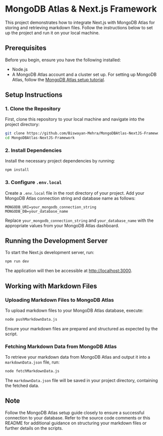 # MongoDB Atlas & Next.js Framework

This project demonstrates how to integrate Next.js with MongoDB Atlas for storing and retrieving markdown files. Follow the instructions below to set up the project and run it on your local machine.

## Prerequisites

Before you begin, ensure you have the following installed:

- Node.js
- A MongoDB Atlas account and a cluster set up. For setting up MongoDB Atlas, follow the [MongoDB Atlas setup tutorial](https://docs.atlas.mongodb.com/getting-started/).

## Setup Instructions

### 1. Clone the Repository

First, clone this repository to your local machine and navigate into the project directory:

```bash
git clone https://github.com/Biswayan-Mehra/MongoDBAtlas-NextJS-Framework.git
cd MongoDBAtlas-NextJS-Framework
```

### 2. Install Dependencies

Install the necessary project dependencies by running:

```bash
npm install
```

### 3. Configure `.env.local`

Create a `.env.local` file in the root directory of your project. Add your MongoDB Atlas connection string and database name as follows:

```env
MONGODB_URI=your_mongodb_connection_string
MONGODB_DB=your_database_name
```

Replace `your_mongodb_connection_string` and `your_database_name` with the appropriate values from your MongoDB Atlas dashboard.

## Running the Development Server

To start the Next.js development server, run:

```bash
npm run dev
```

The application will then be accessible at [http://localhost:3000](http://localhost:3000).

## Working with Markdown Files

### Uploading Markdown Files to MongoDB Atlas

To upload markdown files to your MongoDB Atlas database, execute:

```bash
node pushMarkdownData.js
```

Ensure your markdown files are prepared and structured as expected by the script.

### Fetching Markdown Data from MongoDB Atlas

To retrieve your markdown data from MongoDB Atlas and output it into a `markdownData.json` file, run:

```bash
node fetchMarkdownData.js
```

The `markdownData.json` file will be saved in your project directory, containing the fetched data.

## Note

Follow the MongoDB Atlas setup guide closely to ensure a successful connection to your database. Refer to the source code comments or this README for additional guidance on structuring your markdown files or further details on the scripts.